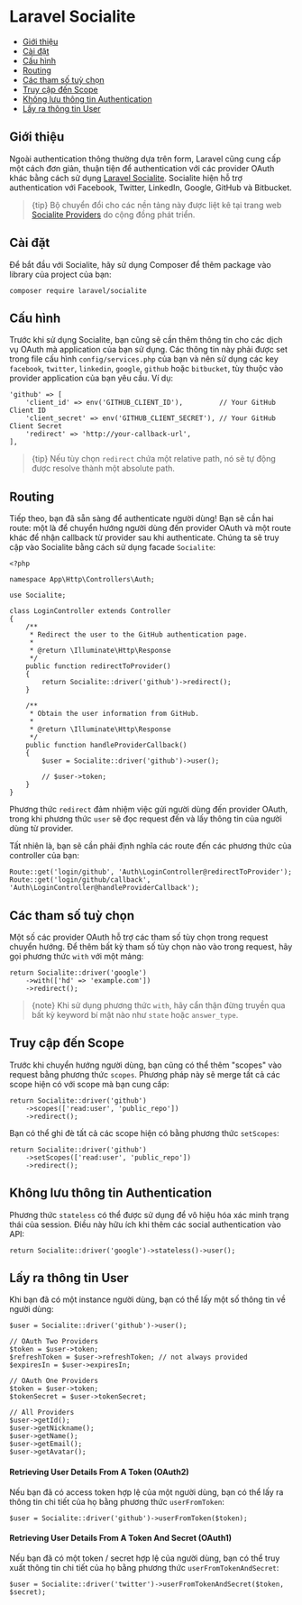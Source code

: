 # Laravel Socialite

- [Giới thiệu](#introduction)
- [Cài đặt](#installation)
- [Cấu hình](#configuration)
- [Routing](#routing)
- [Các tham số tuỳ chọn](#optional-parameters)
- [Truy cập đến Scope](#access-scopes)
- [Không lưu thông tin Authentication](#stateless-authentication)
- [Lấy ra thông tin User](#retrieving-user-details)

<a name="introduction"></a>
## Giới thiệu

Ngoài authentication thông thường dựa trên form, Laravel cũng cung cấp một cách đơn giản, thuận tiện để authentication với các provider OAuth khác bằng cách sử dụng [Laravel Socialite](https://github.com/laravel/socialite). Socialite hiện hỗ trợ authentication với Facebook, Twitter, LinkedIn, Google, GitHub và Bitbucket.

> {tip} Bộ chuyển đổi cho các nền tảng này được liệt kê tại trang web [Socialite Providers](https://socialiteproviders.netlify.com/) do cộng đồng phát triển.

<a name="installation"></a>
## Cài đặt

Để bắt đầu với Socialite, hãy sử dụng Composer để thêm package vào library của project của bạn:

    composer require laravel/socialite

<a name="configuration"></a>
## Cấu hình

Trước khi sử dụng Socialite, bạn cũng sẽ cần thêm thông tin cho các dịch vụ OAuth mà application của bạn sử dụng. Các thông tin này phải được set trong file cấu hình `config/services.php` của bạn và nên sử dụng các key `facebook`, `twitter`, `linkedin`, `google`, `github` hoặc `bitbucket`, tùy thuộc vào provider application của bạn yêu cầu. Ví dụ:

    'github' => [
        'client_id' => env('GITHUB_CLIENT_ID'),         // Your GitHub Client ID
        'client_secret' => env('GITHUB_CLIENT_SECRET'), // Your GitHub Client Secret
        'redirect' => 'http://your-callback-url',
    ],

> {tip} Nếu tùy chọn `redirect` chứa một relative path, nó sẽ tự động được resolve thành một absolute path.

<a name="routing"></a>
## Routing

Tiếp theo, bạn đã sẵn sàng để authenticate người dùng! Bạn sẽ cần hai route: một là để chuyển hướng người dùng đến provider OAuth và một route khác để nhận callback từ provider sau khi authenticate. Chúng ta sẽ truy cập vào Socialite bằng cách sử dụng facade `Socialite`:

    <?php

    namespace App\Http\Controllers\Auth;

    use Socialite;

    class LoginController extends Controller
    {
        /**
         * Redirect the user to the GitHub authentication page.
         *
         * @return \Illuminate\Http\Response
         */
        public function redirectToProvider()
        {
            return Socialite::driver('github')->redirect();
        }

        /**
         * Obtain the user information from GitHub.
         *
         * @return \Illuminate\Http\Response
         */
        public function handleProviderCallback()
        {
            $user = Socialite::driver('github')->user();

            // $user->token;
        }
    }

Phương thức `redirect` đảm nhiệm việc gửi người dùng đến provider OAuth, trong khi phương thức `user` sẽ đọc request đến và lấy thông tin của người dùng từ provider.

Tất nhiên là, bạn sẽ cần phải định nghĩa các route đến các phương thức của controller của bạn:

    Route::get('login/github', 'Auth\LoginController@redirectToProvider');
    Route::get('login/github/callback', 'Auth\LoginController@handleProviderCallback');

<a name="optional-parameters"></a>
## Các tham số tuỳ chọn

Một số các provider OAuth hỗ trợ các tham số tùy chọn trong request chuyển hướng. Để thêm bất kỳ tham số tùy chọn nào vào trong request, hãy gọi phương thức `with` với một mảng:

    return Socialite::driver('google')
        ->with(['hd' => 'example.com'])
        ->redirect();

> {note} Khi sử dụng phương thức `with`, hãy cẩn thận đừng truyền qua bất kỳ keyword bí mật nào như `state` hoặc `answer_type`.

<a name="access-scopes"></a>
## Truy cập đến Scope

Trước khi chuyển hướng người dùng, bạn cũng có thể thêm "scopes" vào request bằng phương thức `scopes`. Phương pháp này sẽ merge tất cả các scope hiện có với scope mà bạn cung cấp:

    return Socialite::driver('github')
        ->scopes(['read:user', 'public_repo'])
        ->redirect();

Bạn có thể ghi đè tất cả các scope hiện có bằng phương thức `setScopes`:

    return Socialite::driver('github')
        ->setScopes(['read:user', 'public_repo'])
        ->redirect();

<a name="stateless-authentication"></a>
## Không lưu thông tin Authentication

Phương thức `stateless` có thể được sử dụng để vô hiệu hóa xác minh trạng thái của session. Điều này hữu ích khi thêm các social authentication vào API:

    return Socialite::driver('google')->stateless()->user();

<a name="retrieving-user-details"></a>
## Lấy ra thông tin User

Khi bạn đã có một instance người dùng, bạn có thể lấy một số thông tin về người dùng:

    $user = Socialite::driver('github')->user();

    // OAuth Two Providers
    $token = $user->token;
    $refreshToken = $user->refreshToken; // not always provided
    $expiresIn = $user->expiresIn;

    // OAuth One Providers
    $token = $user->token;
    $tokenSecret = $user->tokenSecret;

    // All Providers
    $user->getId();
    $user->getNickname();
    $user->getName();
    $user->getEmail();
    $user->getAvatar();

#### Retrieving User Details From A Token (OAuth2)

Nếu bạn đã có access token hợp lệ của một người dùng, bạn có thể lấy ra thông tin chi tiết của họ bằng phương thức `userFromToken`:

    $user = Socialite::driver('github')->userFromToken($token);

#### Retrieving User Details From A Token And Secret (OAuth1)

Nếu bạn đã có một token / secret hợp lệ của người dùng, bạn có thể truy xuất thông tin chi tiết của họ bằng phương thức `userFromTokenAndSecret`:

    $user = Socialite::driver('twitter')->userFromTokenAndSecret($token, $secret);

